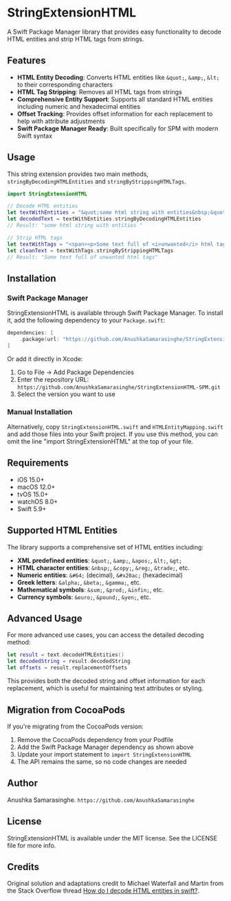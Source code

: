 # StringExtensionHTML

A Swift Package Manager library that provides easy functionality to decode HTML entities and strip HTML tags from strings.

## Features

- **HTML Entity Decoding**: Converts HTML entities like `&quot;`, `&amp;`, `&lt;` to their corresponding characters
- **HTML Tag Stripping**: Removes all HTML tags from strings
- **Comprehensive Entity Support**: Supports all standard HTML entities including numeric and hexadecimal entities
- **Offset Tracking**: Provides offset information for each replacement to help with attribute adjustments
- **Swift Package Manager Ready**: Built specifically for SPM with modern Swift syntax

## Usage

This string extension provides two main methods, `stringByDecodingHTMLEntities` and `stringByStrippingHTMLTags`.

```swift
import StringExtensionHTML

// Decode HTML entities
let textWithEntities = "&quot;some html string with entities&nbsp;&quot;"
let decodedText = textWithEntities.stringByDecodingHTMLEntities
// Result: "some html string with entities "

// Strip HTML tags
let textWithTags = "<span><p>Some text full of <i>unwanted</i> html tags</p></span>"
let cleanText = textWithTags.stringByStrippingHTMLTags
// Result: "Some text full of unwanted html tags"
```

## Installation

### Swift Package Manager

StringExtensionHTML is available through Swift Package Manager. To install it, add the following dependency to your `Package.swift`:

```swift
dependencies: [
    .package(url: "https://github.com/AnushkaSamarasinghe/StringExtensionHTML-SPM.git", from: "master")
]
```

Or add it directly in Xcode:
1. Go to File → Add Package Dependencies
2. Enter the repository URL: `https://github.com/AnushkaSamarasinghe/StringExtensionHTML-SPM.git`
3. Select the version you want to use

### Manual Installation

Alternatively, copy `StringExtensionHTML.swift` and `HTMLEntityMapping.swift` and add those files into your Swift project. If you use this method, you can omit the line "import StringExtensionHTML" at the top of your file.

## Requirements

- iOS 15.0+
- macOS 12.0+
- tvOS 15.0+
- watchOS 8.0+
- Swift 5.9+

## Supported HTML Entities

The library supports a comprehensive set of HTML entities including:

- **XML predefined entities**: `&quot;`, `&amp;`, `&apos;`, `&lt;`, `&gt;`
- **HTML character entities**: `&nbsp;`, `&copy;`, `&reg;`, `&trade;`, etc.
- **Numeric entities**: `&#64;` (decimal), `&#x20ac;` (hexadecimal)
- **Greek letters**: `&alpha;`, `&beta;`, `&gamma;`, etc.
- **Mathematical symbols**: `&sum;`, `&prod;`, `&infin;`, etc.
- **Currency symbols**: `&euro;`, `&pound;`, `&yen;`, etc.

## Advanced Usage

For more advanced use cases, you can access the detailed decoding method:

```swift
let result = text.decodeHTMLEntities()
let decodedString = result.decodedString
let offsets = result.replacementOffsets
```

This provides both the decoded string and offset information for each replacement, which is useful for maintaining text attributes or styling.

## Migration from CocoaPods

If you're migrating from the CocoaPods version:

1. Remove the CocoaPods dependency from your Podfile
2. Add the Swift Package Manager dependency as shown above
3. Update your import statement to `import StringExtensionHTML`
4. The API remains the same, so no code changes are needed

## Author

Anushka Samarasinghe. `https://github.com/AnushkaSamarasinghe`

## License

StringExtensionHTML is available under the MIT license. See the LICENSE file for more info.

## Credits

Original solution and adaptations credit to Michael Waterfall and Martin from the Stack Overflow thread [How do I decode HTML entities in swift?](http://stackoverflow.com/questions/25607247/how-do-i-decode-html-entities-in-swift). 
